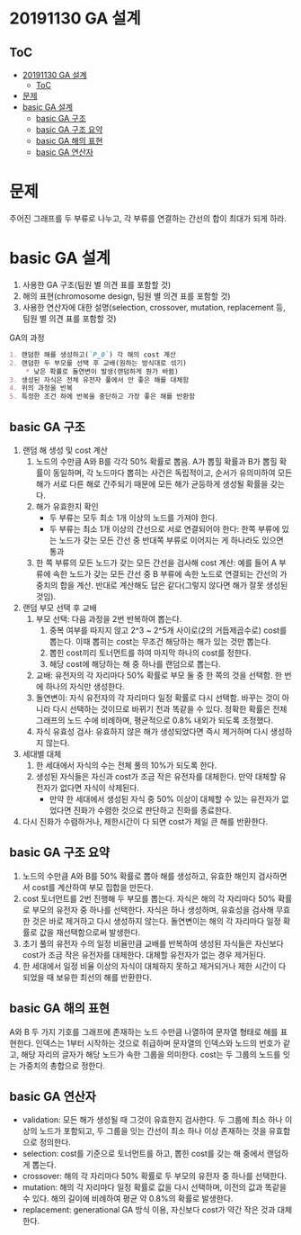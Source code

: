 # 20191130 GA 설계

## ToC
- [20191130 GA 설계](#20191130-ga-설계)
  - [ToC](#toc)
- [문제](#문제)
- [basic GA 설계](#basic-ga-설계)
  - [basic GA 구조](#basic-ga-구조)
  - [basic GA 구조 요약](#basic-ga-구조-요약)
  - [basic GA 해의 표현](#basic-ga-해의-표현)
  - [basic GA 연산자](#basic-ga-연산자)

# 문제
주어진 그래프를 두 부류로 나누고, 각 부류를 연결하는 간선의 합이 최대가 되게 하라.

# basic GA 설계
1. 사용한 GA 구조(팀원 별 의견 표를 포함할 것)
2. 해의 표현(chromosome design, 팀원 별 의견 표를 포함할 것)
3. 사용한 연산자에 대한 설명(selection, crossover, mutation, replacement 등, 팀원 별 의견 표를 포함할 것)

GA의 과정

```md
1. 랜덤한 해를 생성하고(`P_0`) 각 해의 cost 계산
2. 랜덤한 두 부모를 선택 후 교배(원하는 방식대로 섞기)
    * 낮은 확률로 돌연변이 발생(랜덤하게 뭔가 바뀜)
3. 생성된 자식은 전체 유전자 풀에서 안 좋은 해를 대체함
4. 위의 과정을 반복
5. 특정한 조건 하에 반복을 중단하고 가장 좋은 해를 반환함
```

## basic GA 구조
1. 랜덤 해 생성 및 cost 계산
    1. 노드의 수만큼 A와 B를 각각 50% 확률로 뽑음. A가 뽑힐 확률과 B가 뽑힐 확률이 동일하며, 각 노드마다 뽑히는 사건은 독립적이고, 순서가 유의미하여 모든 해가 서로 다른 해로 간주되기 때문에 모든 해가 균등하게 생성될 확률을 갖는다.
    2. 해가 유효한지 확인  
        * 두 부류는 모두 최소 1개 이상의 노드를 가져야 한다.
        * 두 부류는 최소 1개 이상의 간선으로 서로 연결되어야 한다: 한쪽 부류에 있는 노드가 갖는 모든 간선 중 반대쪽 부류로 이어지는 게 하나라도 있으면 통과
    3. 한 쪽 부류의 모든 노드가 갖는 모든 간선을 검사해 cost 계산: 예를 들어 A 부류에 속한 노드가 갖는 모든 간선 중 B 부류에 속한 노드로 연결되는 간선의 가중치의 합을 계산. 반대로 계산해도 답은 같다(그렇지 않다면 해가 잘못 생성된 것임).
2. 랜덤 부모 선택 후 교배
    1. 부모 선택: 다음 과정을 2번 반복하여 뽑는다.
        1. 중복 여부를 따지지 않고 2^3 ~ 2^5개 사이로(2의 거듭제곱수로) cost를 뽑는다. 이때 뽑히는 cost는 무조건 해당하는 해가 있는 것만 뽑는다.
        2. 뽑힌 cost끼리 토너먼트를 하여 마지막 하나의 cost를 정한다.
        3. 해당 cost에 해당하는 해 중 하나를 랜덤으로 뽑는다.
    2. 교배: 유전자의 각 자리마다 50% 확률로 부모 둘 중 한 쪽의 것을 선택함. 한 번에 하나의 자식만 생성한다.
    3. 돌연변이: 자식 유전자의 각 자리마다 일정 확률로 다시 선택함. 바꾸는 것이 아니라 다시 선택하는 것이므로 바뀌기 전과 똑같을 수 있다. 정확한 확률은 전체 그래프의 노드 수에 비례하며, 평균적으로 0.8% 내외가 되도록 조정했다.
    4. 자식 유효성 검사: 유효하지 않은 해가 생성되었다면 즉시 제거하며 다시 생성하지 않는다.
3. 세대별 대체
    1. 한 세대에서 자식의 수는 전체 풀의 10%가 되도록 한다.
    2. 생성된 자식들은 자신과 cost가 조금 작은 유전자를 대체한다. 만약 대체할 유전자가 없다면 자식이 삭제된다.
        * 만약 한 세대에서 생성된 자식 중 50% 이상이 대체할 수 있는 유전자가 없었다면 진화가 수렴한 것으로 판단하고 진화를 종료한다.
4. 다시 진화가 수렴하거나, 제한시간이 다 되면 cost가 제일 큰 해를 반환한다.

## basic GA 구조 요약
1. 노드의 수만큼 A와 B를 50% 확률로 뽑아 해를 생성하고, 유효한 해인지 검사하면서 cost를 계산하여 부모 집합을 만든다.
2. cost 토너먼트를 2번 진행해 두 부모를 뽑는다. 자식은 해의 각 자리마다 50% 확률로 부모의 유전자 중 하나를 선택한다. 자식은 하나 생성하며, 유효성을 검사해 무효한 것은 바로 제거하고 다시 생성하지 않는다. 돌연변이는 해의 각 자리마다 일정 확률로 값을 재선택함으로써 발생한다.
3. 초기 풀의 유전자 수의 일정 비율만큼 교배를 반복하여 생성된 자식들은 자신보다 cost가 조금 작은 유전자를 대체한다. 대체할 유전자가 없는 경우 제거된다.
4. 한 세대에서 일정 비율 이상의 자식이 대체하지 못하고 제거되거나 제한 시간이 다 되었을 때 보유한 최선의 해를 반환한다.

## basic GA 해의 표현
A와 B 두 가지 기호를 그래프에 존재하는 노드 수만큼 나열하여 문자열 형태로 해를 표현한다. 인덱스는 1부터 시작하는 것으로 취급하며 문자열의 인덱스와 노드의 번호가 같고, 해당 자리의 글자가 해당 노드가 속한 그룹을 의미한다. cost는 두 그룹의 노드를 잇는 가중치의 총합으로 정한다.

## basic GA 연산자
* validation: 모든 해가 생성될 때 그것이 유효한지 검사한다. 두 그룹에 최소 하나 이상의 노드가 포함되고, 두 그룹을 잇는 간선이 최소 하나 이상 존재하는 것을 유효함으로 정의한다.
* selection: cost를 기준으로 토너먼트를 하고, 뽑힌 cost를 갖는 해 중에서 랜덤하게 뽑는다.
* crossover: 해의 각 자리마다 50% 확률로 두 부모의 유전자 중 하나를 선택한다.
* mutation: 해의 각 자리마다 일정 확률로 값을 다시 선택하며, 이전의 값과 똑같을 수 있다. 해의 길이에 비례하여 평균 약 0.8%의 확률로 발생한다.
* replacement: generational GA 방식 이용, 자신보다 cost가 약간 작은 것과 대체한다.